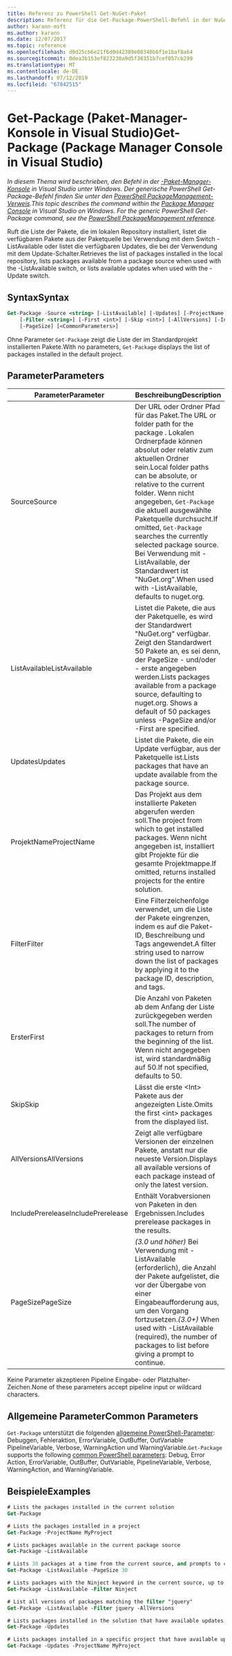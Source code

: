 ```yaml
---
title: Referenz zu PowerShell Get-NuGet-Paket
description: Referenz für die Get-Package-PowerShell-Befehl in der NuGet-Paket-Manager-Konsole in Visual Studio.
author: karann-msft
ms.author: karann
ms.date: 12/07/2017
ms.topic: reference
ms.openlocfilehash: d0d25cb6e21f6d0d42389e08340b6f1e1baf8a64
ms.sourcegitcommit: 0dea3b153ef823230a9d5f38351b7cef057cb299
ms.translationtype: MT
ms.contentlocale: de-DE
ms.lasthandoff: 07/12/2019
ms.locfileid: "67842515"
---
```

# <a name="get-package-package-manager-console-in-visual-studio"></a><span data-ttu-id="359ab-103">Get-Package (Paket-Manager-Konsole in Visual Studio)</span><span class="sxs-lookup"><span data-stu-id="359ab-103">Get-Package (Package Manager Console in Visual Studio)</span></span>

<span data-ttu-id="359ab-104">*In diesem Thema wird beschrieben, den Befehl in der [-Paket-Manager-Konsole](package-manager-console.md) in Visual Studio unter Windows. Der generische PowerShell Get-Package-Befehl finden Sie unter den [PowerShell PackageManagement-Verweis](/powershell/module/packagemanagement/?view=powershell-6).*</span><span class="sxs-lookup"><span data-stu-id="359ab-104">*This topic describes the command within the [Package Manager Console](package-manager-console.md) in Visual Studio on Windows. For the generic PowerShell Get-Package command, see the [PowerShell PackageManagement reference](/powershell/module/packagemanagement/?view=powershell-6).*</span></span>

<span data-ttu-id="359ab-105">Ruft die Liste der Pakete, die im lokalen Repository installiert, listet die verfügbaren Pakete aus der Paketquelle bei Verwendung mit dem Switch - ListAvailable oder listet die verfügbaren Updates, die bei der Verwendung mit dem Update-Schalter.</span><span class="sxs-lookup"><span data-stu-id="359ab-105">Retrieves the list of packages installed in the local repository, lists packages available from a package source when used with the -ListAvailable switch, or lists available updates when used with the -Update switch.</span></span>

## <a name="syntax"></a><span data-ttu-id="359ab-106">Syntax</span><span class="sxs-lookup"><span data-stu-id="359ab-106">Syntax</span></span>

```ps
Get-Package -Source <string> [-ListAvailable] [-Updates] [-ProjectName <string>]
    [-Filter <string>] [-First <int>] [-Skip <int>] [-AllVersions] [-IncludePrerelease]
    [-PageSize] [<CommonParameters>]
```

<span data-ttu-id="359ab-107">Ohne Parameter `Get-Package` zeigt die Liste der im Standardprojekt installierten Pakete.</span><span class="sxs-lookup"><span data-stu-id="359ab-107">With no parameters, `Get-Package` displays the list of packages installed in the default project.</span></span>

## <a name="parameters"></a><span data-ttu-id="359ab-108">Parameter</span><span class="sxs-lookup"><span data-stu-id="359ab-108">Parameters</span></span>

| <span data-ttu-id="359ab-109">Parameter</span><span class="sxs-lookup"><span data-stu-id="359ab-109">Parameter</span></span> | <span data-ttu-id="359ab-110">Beschreibung</span><span class="sxs-lookup"><span data-stu-id="359ab-110">Description</span></span> |
| --- | --- |
| <span data-ttu-id="359ab-111">Source</span><span class="sxs-lookup"><span data-stu-id="359ab-111">Source</span></span> | <span data-ttu-id="359ab-112">Der URL oder Ordner Pfad für das Paket.</span><span class="sxs-lookup"><span data-stu-id="359ab-112">The URL or folder path for the package .</span></span> <span data-ttu-id="359ab-113">Lokalen Ordnerpfade können absolut oder relativ zum aktuellen Ordner sein.</span><span class="sxs-lookup"><span data-stu-id="359ab-113">Local folder paths can be absolute, or relative to the current folder.</span></span> <span data-ttu-id="359ab-114">Wenn nicht angegeben, `Get-Package` die aktuell ausgewählte Paketquelle durchsucht.</span><span class="sxs-lookup"><span data-stu-id="359ab-114">If omitted, `Get-Package` searches the currently selected package source.</span></span> <span data-ttu-id="359ab-115">Bei Verwendung mit - ListAvailable, der Standardwert ist "NuGet.org".</span><span class="sxs-lookup"><span data-stu-id="359ab-115">When used with -ListAvailable, defaults to nuget.org.</span></span> |
| <span data-ttu-id="359ab-116">ListAvailable</span><span class="sxs-lookup"><span data-stu-id="359ab-116">ListAvailable</span></span> | <span data-ttu-id="359ab-117">Listet die Pakete, die aus der Paketquelle, es wird der Standardwert "NuGet.org" verfügbar. Zeigt den Standardwert 50 Pakete an, es sei denn, der PageSize - und/oder - erste angegeben werden.</span><span class="sxs-lookup"><span data-stu-id="359ab-117">Lists packages available from a package source, defaulting to nuget.org. Shows a default of 50 packages unless -PageSize and/or -First are specified.</span></span> |
| <span data-ttu-id="359ab-118">Updates</span><span class="sxs-lookup"><span data-stu-id="359ab-118">Updates</span></span> | <span data-ttu-id="359ab-119">Listet die Pakete, die ein Update verfügbar, aus der Paketquelle ist.</span><span class="sxs-lookup"><span data-stu-id="359ab-119">Lists packages that have an update available from the package source.</span></span> |
| <span data-ttu-id="359ab-120">ProjektName</span><span class="sxs-lookup"><span data-stu-id="359ab-120">ProjectName</span></span> | <span data-ttu-id="359ab-121">Das Projekt aus dem installierte Paketen abgerufen werden soll.</span><span class="sxs-lookup"><span data-stu-id="359ab-121">The project from which to get installed packages.</span></span> <span data-ttu-id="359ab-122">Wenn nicht angegeben ist, installiert gibt Projekte für die gesamte Projektmappe.</span><span class="sxs-lookup"><span data-stu-id="359ab-122">If omitted, returns installed projects for the entire solution.</span></span> |
| <span data-ttu-id="359ab-123">Filter</span><span class="sxs-lookup"><span data-stu-id="359ab-123">Filter</span></span> | <span data-ttu-id="359ab-124">Eine Filterzeichenfolge verwendet, um die Liste der Pakete eingrenzen, indem es auf die Paket-ID, Beschreibung und Tags angewendet.</span><span class="sxs-lookup"><span data-stu-id="359ab-124">A filter string used to narrow down the list of packages by applying it to the package ID, description, and tags.</span></span> |
| <span data-ttu-id="359ab-125">Erster</span><span class="sxs-lookup"><span data-stu-id="359ab-125">First</span></span> | <span data-ttu-id="359ab-126">Die Anzahl von Paketen ab dem Anfang der Liste zurückgegeben werden soll.</span><span class="sxs-lookup"><span data-stu-id="359ab-126">The number of packages to return from the beginning of the list.</span></span> <span data-ttu-id="359ab-127">Wenn nicht angegeben ist, wird standardmäßig auf 50.</span><span class="sxs-lookup"><span data-stu-id="359ab-127">If not specified, defaults to 50.</span></span> |
| <span data-ttu-id="359ab-128">Skip</span><span class="sxs-lookup"><span data-stu-id="359ab-128">Skip</span></span> | <span data-ttu-id="359ab-129">Lässt die erste &lt;Int&gt; Pakete aus der angezeigten Liste.</span><span class="sxs-lookup"><span data-stu-id="359ab-129">Omits the first &lt;int&gt; packages from the displayed list.</span></span>  |
| <span data-ttu-id="359ab-130">AllVersions</span><span class="sxs-lookup"><span data-stu-id="359ab-130">AllVersions</span></span> | <span data-ttu-id="359ab-131">Zeigt alle verfügbare Versionen der einzelnen Pakete, anstatt nur die neueste Version.</span><span class="sxs-lookup"><span data-stu-id="359ab-131">Displays all available versions of each package instead of only the latest version.</span></span> |
| <span data-ttu-id="359ab-132">IncludePrerelease</span><span class="sxs-lookup"><span data-stu-id="359ab-132">IncludePrerelease</span></span> | <span data-ttu-id="359ab-133">Enthält Vorabversionen von Paketen in den Ergebnissen.</span><span class="sxs-lookup"><span data-stu-id="359ab-133">Includes prerelease packages in the results.</span></span> |
| <span data-ttu-id="359ab-134">PageSize</span><span class="sxs-lookup"><span data-stu-id="359ab-134">PageSize</span></span> | <span data-ttu-id="359ab-135">*(3.0 und höher)*  Bei Verwendung mit - ListAvailable (erforderlich), die Anzahl der Pakete aufgelistet, die vor der Übergabe von einer Eingabeaufforderung aus, um den Vorgang fortzusetzen.</span><span class="sxs-lookup"><span data-stu-id="359ab-135">*(3.0+)* When used with -ListAvailable (required), the number of packages to list before giving a prompt to continue.</span></span> |

<span data-ttu-id="359ab-136">Keine Parameter akzeptieren Pipeline Eingabe- oder Platzhalter-Zeichen.</span><span class="sxs-lookup"><span data-stu-id="359ab-136">None of these parameters accept pipeline input or wildcard characters.</span></span>

## <a name="common-parameters"></a><span data-ttu-id="359ab-137">Allgemeine Parameter</span><span class="sxs-lookup"><span data-stu-id="359ab-137">Common Parameters</span></span>

<span data-ttu-id="359ab-138">`Get-Package` unterstützt die folgenden [allgemeine PowerShell-Parameter](http://go.microsoft.com/fwlink/?LinkID=113216): Debuggen, Fehleraktion, ErrorVariable, OutBuffer, OutVariable PipelineVariable, Verbose, WarningAction und WarningVariable.</span><span class="sxs-lookup"><span data-stu-id="359ab-138">`Get-Package` supports the following [common PowerShell parameters](http://go.microsoft.com/fwlink/?LinkID=113216): Debug, Error Action, ErrorVariable, OutBuffer, OutVariable, PipelineVariable, Verbose, WarningAction, and WarningVariable.</span></span>

## <a name="examples"></a><span data-ttu-id="359ab-139">Beispiele</span><span class="sxs-lookup"><span data-stu-id="359ab-139">Examples</span></span>

```ps
# Lists the packages installed in the current solution
Get-Package

# Lists the packages installed in a project
Get-Package -ProjectName MyProject

# Lists packages available in the current package source
Get-Package -ListAvailable

# Lists 30 packages at a time from the current source, and prompts to continue if more are available
Get-Package -ListAvailable -PageSize 30

# Lists packages with the Ninject keyword in the current source, up to 50
Get-Package -ListAvailable -Filter Ninject

# List all versions of packages matching the filter "jquery"
Get-Package -ListAvailable -Filter jquery -AllVersions

# Lists packages installed in the solution that have available updates
Get-Package -Updates

# Lists packages installed in a specific project that have available updates
Get-Package -Updates -ProjectName MyProject
```
